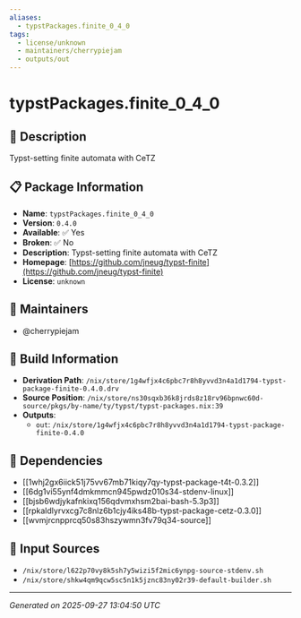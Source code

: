 ```yaml
---
aliases:
  - typstPackages.finite_0_4_0
tags:
  - license/unknown
  - maintainers/cherrypiejam
  - outputs/out
---
```


# typstPackages.finite_0_4_0

## 📝 Description

Typst-setting finite automata with CeTZ

## 📋 Package Information

- **Name**: `typstPackages.finite_0_4_0`
- **Version**: `0.4.0`
- **Available**: ✅ Yes
- **Broken**: ✅ No
- **Description**: Typst-setting finite automata with CeTZ
- **Homepage**: [https://github.com/jneug/typst-finite](https://github.com/jneug/typst-finite)
- **License**: `unknown`
## 👥 Maintainers

- @cherrypiejam


## 🔧 Build Information

- **Derivation Path**: `/nix/store/1g4wfjx4c6pbc7r8h8yvvd3n4a1d1794-typst-package-finite-0.4.0.drv`
- **Source Position**: `/nix/store/ns30sqxb36k8jrds8z18rv96bpnwc60d-source/pkgs/by-name/ty/typst/typst-packages.nix:39`
- **Outputs**:
  - `out`:  `/nix/store/1g4wfjx4c6pbc7r8h8yvvd3n4a1d1794-typst-package-finite-0.4.0`

## 🔗 Dependencies

- [[1whj2gx6iick51j75vv67mb71kiqy7qy-typst-package-t4t-0.3.2]]
- [[6dg1vi55ynf4dmkmmcn945pwdz010s34-stdenv-linux]]
- [[bjsb6wdjykafnkixq156qdvmxhsm2bai-bash-5.3p3]]
- [[rpkaldlyrvxcg7c8nlz6b1cjy4iks48b-typst-package-cetz-0.3.0]]
- [[wvmjrcnpprcq50s83hszywmn3fv79q34-source]]

## 📁 Input Sources

- `/nix/store/l622p70vy8k5sh7y5wizi5f2mic6ynpg-source-stdenv.sh`
- `/nix/store/shkw4qm9qcw5sc5n1k5jznc83ny02r39-default-builder.sh`

---
*Generated on 2025-09-27 13:04:50 UTC*
